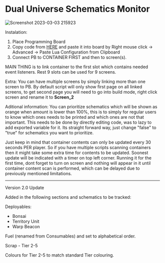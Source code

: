 # Dual Universe Schematics Monitor

![Screenshot 2023-03-03 215923](https://user-images.githubusercontent.com/94600381/222704352-691b1db6-d70a-4174-9ba6-7e2ad3d7ed5c.png)

Instalation:
1. Place Programming Board
2. Copy code from [HERE](https://raw.githubusercontent.com/Vtreka/DU-Schematics-Monitor/main/LUA.json) and paste it into board by Right mouse click -> Advanced -> Paste Lua Configuration from Clipboard
3. Connect PB to CONTAINER FIRST and then to screen(s). 

MAIN THING is to link container to the first slot which contains needed event listeners. Rest 9 slots can be used for 9 screens. 

Extra:
You can have multiple screens by simply linking more than one screen to PB. 
By default script will only show first page on all linked screens, to get second page you will need to go into build mode, right click screen and rename it to **Screen_2**

Aditional information:
You can prioritize schematics which will be shown as orange when amount is lower than 100%, this is to simply for regular users to know which ones needs to be printed and which ones are not that important. This needs to be done by directly editing code, was to lazy to add exported variable for it. Its straight forward way, just change "false" to "true" for schematics you want to prioritize.

Just keep in mind that container contents can only be updated every 30 seconds PER player. So if you have multiple scripts scanning containers then it might take some extra time for contents to be updated. Soonest update will be indicated with a timer on top left corner.
Running it for the first time, dont forget to turn on screen and nothing will appear in it until container content scan is performed, which can be delayed due to previously mentioned limitations.

<hr>
Version 2.0 Update

Added in the following sections and schematics to be tracked:

Deployables:
   - Bonsai
   - Territory Unit
   - Warp Beacon

Fuel (renamed from Consumables) and set to alphabetical order.

Scrap - Tier 2-5

Colours for Tier 2-5 to match standard Tier colouring.
